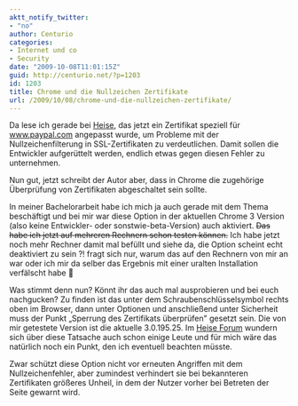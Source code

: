 ```yaml
---
aktt_notify_twitter:
- "no"
author: Centurio
categories:
- Internet und co
- Security
date: "2009-10-08T11:01:15Z"
guid: http://centurio.net/?p=1203
id: 1203
title: Chrome und die Nullzeichen Zertifikate
url: /2009/10/08/chrome-und-die-nullzeichen-zertifikate/
---
```

Da lese ich gerade bei [Heise](http://www.heise.de/security/meldung/Gefaelschtes-PayPal-Zertifikat-taeuscht-IE-Chrome-und-Safari-811918.html), das jetzt ein Zertifikat speziell für www.paypal.com angepasst wurde, um Probleme mit der Nullzeichenfilterung in SSL-Zertifikaten zu verdeutlichen. Damit sollen die Entwickler aufgerüttelt werden, endlich etwas gegen diesen Fehler zu unternehmen.

Nun gut, jetzt schreibt der Autor aber, dass in Chrome die zugehörige Überprüfung von Zertifikaten abgeschaltet sein sollte.

In meiner Bachelorarbeit habe ich mich ja auch gerade mit dem Thema beschäftigt und bei mir war diese Option in der aktuellen Chrome 3 Version (also keine Entwickler- oder sonstwie-beta-Version) auch aktiviert. <del datetime="2009-10-08T15:10:08+00:00">Das habe ich jetzt auf mehreren Rechnern schon testen können.</del> Ich habe jetzt noch mehr Rechner damit mal befüllt und siehe da, die Option scheint echt deaktiviert zu sein ?! fragt sich nur, warum das auf den Rechnern von mir an war oder ich mir da selber das Ergebnis mit einer uralten Installation verfälscht habe 🙁

Was stimmt denn nun? Könnt ihr das auch mal ausprobieren und bei euch nachgucken? Zu finden ist das unter dem Schraubenschlüsselsymbol rechts oben im Browser, dann unter Optionen und anschließend unter Sicherheit muss der Punkt &#8222;Sperrung des Zertifikats überprüfen" gesetzt sein. Die von mir getestete Version ist die aktuelle 3.0.195.25. Im [Heise Forum](http://www.heise.de/security/news/foren/S-Re-Sperrung-des-Serverzertifikats-war-bei-meinem-Chrome-schon-aktiviert/forum-167091/msg-17468711/read/) wundern sich über diese Tatsache auch schon einige Leute und für mich wäre das natürlich noch ein Punkt, den ich eventuell beachten müsste. 

Zwar schützt diese Option nicht vor erneuten Angriffen mit dem Nullzeichenfehler, aber zumindest verhindert sie bei bekannteren Zertifikaten größeres Unheil, in dem der Nutzer vorher bei Betreten der Seite gewarnt wird.